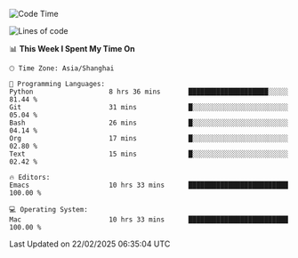 <!--START_SECTION:waka-->
![Code Time](http://img.shields.io/badge/Code%20Time-2%2C543%20hrs%2056%20mins-blue)

![Lines of code](https://img.shields.io/badge/From%20Hello%20World%20I%27ve%20Written-335.2%20thousand%20lines%20of%20code-blue)

📊 **This Week I Spent My Time On** 

```text
🕑︎ Time Zone: Asia/Shanghai

💬 Programming Languages: 
Python                   8 hrs 36 mins       ████████████████████░░░░░   81.44 % 
Git                      31 mins             █░░░░░░░░░░░░░░░░░░░░░░░░   05.04 % 
Bash                     26 mins             █░░░░░░░░░░░░░░░░░░░░░░░░   04.14 % 
Org                      17 mins             █░░░░░░░░░░░░░░░░░░░░░░░░   02.80 % 
Text                     15 mins             █░░░░░░░░░░░░░░░░░░░░░░░░   02.42 % 

🔥 Editors: 
Emacs                    10 hrs 33 mins      █████████████████████████   100.00 % 

💻 Operating System: 
Mac                      10 hrs 33 mins      █████████████████████████   100.00 % 
```


 Last Updated on 22/02/2025 06:35:04 UTC
<!--END_SECTION:waka-->
